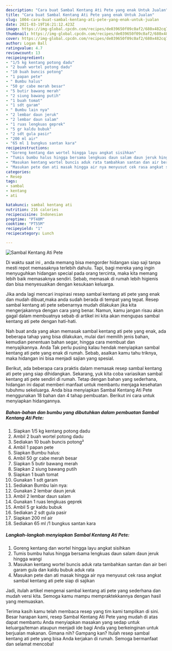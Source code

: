 ```yaml
---
description: "Cara buat Sambal Kentang Ati Pete yang enak Untuk Jualan"
title: "Cara buat Sambal Kentang Ati Pete yang enak Untuk Jualan"
slug: 1004-cara-buat-sambal-kentang-ati-pete-yang-enak-untuk-jualan
date: 2021-03-19T16:21:12.423Z
image: https://img-global.cpcdn.com/recipes/de039650f09c0af2/680x482cq70/sambal-kentang-ati-pete-foto-resep-utama.jpg
thumbnail: https://img-global.cpcdn.com/recipes/de039650f09c0af2/680x482cq70/sambal-kentang-ati-pete-foto-resep-utama.jpg
cover: https://img-global.cpcdn.com/recipes/de039650f09c0af2/680x482cq70/sambal-kentang-ati-pete-foto-resep-utama.jpg
author: Logan Ball
ratingvalue: 4.7
reviewcount: 13
recipeingredient:
- "1/5 kg kentang potong dadu"
- "2 buah wortel potong dadu"
- "10 buah buncis potong"
- "1 papan pete"
- " Bumbu halus"
- "50 gr cabe merah besar"
- "5 butir bawang merah"
- "2 siung bawang putih"
- "1 buah tomat"
- "1 sdt garam"
- " Bumbu lain nya"
- "2 lembar daun jeruk"
- "2 lembar daun salam"
- "1 ruas lengkuas geprek"
- "5 gr kaldu bubuk"
- "2 sdt gula pasir"
- "200 ml air"
- "65 ml 1 bungkus santan kara"
recipeinstructions:
- "Goreng kentang dan wortel hingga layu angkat sisihkan"
- "Tumis bumbu halus hingga bersama lengkuas daun salam daun jeruk hingga wangi"
- "Masukan kentang wortel buncis aduk rata tambahkan santan dan air beri garam gula dan kaldu bubuk aduk rata"
- "Masukan pete dan ati masak hingga air nya menyusut cek rasa angkat sambal kentang ati pete siap di sajikan"
categories:
- Resep
tags:
- sambal
- kentang
- ati

katakunci: sambal kentang ati 
nutrition: 216 calories
recipecuisine: Indonesian
preptime: "PT40M"
cooktime: "PT55M"
recipeyield: "1"
recipecategory: Lunch

---
```



![Sambal Kentang Ati Pete](https://img-global.cpcdn.com/recipes/de039650f09c0af2/680x482cq70/sambal-kentang-ati-pete-foto-resep-utama.jpg)

Di waktu  saat ini , anda memang bisa mengorder hidangan siap saji tanpa mesti repot memasaknya terlebih dahulu. Tapi, bagi mereka yang ingin menyuguhkan hidangan special pada orang tercinta, maka kita memang lebih baik memasaknya sendiri. Sebab, memasak di rumah lebih higienis dan bisa menyesuaikan dengan kesukaan keluarga.

Jika anda lagi mencari inspirasi resep sambal kentang ati pete yang enak dan mudah dibuat,maka anda sudah berada di tempat yang tepat. Resep sambal kentang ati pete  sebenarnya mudah dilakukan jika kita mengerjakannya dengan cara yang benar. Namun, kamu jangan risau akan gagal dalam membuatnya 
sebab di artikel ini kita akan mengupas sambal kentang ati pete dengan hati-hati.  



Nah buat anda yang akan memasak sambal kentang ati pete yang enak, ada beberapa tahap yang bisa dilakukan, mulai dari memilih jenis bahan, kemudian penentuan bahan segar, hingga cara membuat dan menyajikannya. Anda Tak perlu pusing kalau hendak menyiapkan sambal kentang ati pete yang enak di rumah. Sebab, asalkan kamu  tahu triknya, maka hidangan ini bisa menjadi sajian yang spesial.

Berikut, ada beberapa cara praktis  dalam memasak resep sambal kentang ati pete yang siap dihidangkan. Sekarang, yuk kita coba variasikan sambal kentang ati pete sendiri di rumah. Tetap dengan bahan yang sederhana, hidangan ini dapat memberi manfaat untuk membantu menjaga kesehatan tubuhmu sekeluarga. Anda bisa menyiapkan Sambal Kentang Ati Pete menggunakan 18 bahan dan 4 tahap pembuatan. Berikut ini cara untuk menyiapkan hidangannya.

<!--inarticleads1-->

##### Bahan-bahan dan bumbu yang dibutuhkan dalam pembuatan Sambal Kentang Ati Pete:

1. Siapkan 1/5 kg kentang potong dadu
1. Ambil 2 buah wortel potong dadu
1. Sediakan 10 buah buncis potong²
1. Ambil 1 papan pete
1. Siapkan  Bumbu halus:
1. Ambil 50 gr cabe merah besar
1. Siapkan 5 butir bawang merah
1. Siapkan 2 siung bawang putih
1. Siapkan 1 buah tomat
1. Gunakan 1 sdt garam
1. Sediakan  Bumbu lain nya:
1. Gunakan 2 lembar daun jeruk
1. Ambil 2 lembar daun salam
1. Gunakan 1 ruas lengkuas geprek
1. Ambil 5 gr kaldu bubuk
1. Sediakan 2 sdt gula pasir
1. Siapkan 200 ml air
1. Sediakan 65 ml /1 bungkus santan kara




<!--inarticleads2-->

##### Langkah-langkah menyiapkan Sambal Kentang Ati Pete:

1. Goreng kentang dan wortel hingga layu angkat sisihkan
1. Tumis bumbu halus hingga bersama lengkuas daun salam daun jeruk hingga wangi
1. Masukan kentang wortel buncis aduk rata tambahkan santan dan air beri garam gula dan kaldu bubuk aduk rata
1. Masukan pete dan ati masak hingga air nya menyusut cek rasa angkat sambal kentang ati pete siap di sajikan




Jadi, itulah artikel mengenai  sambal kentang ati pete  yang sederhana dan mudah versi kita. Semoga kamu mampu mempraktekkannya dengan hasil yang memuaskan. 

Terima kasih kamu telah membaca resep yang tim kami tampilkan di sini. Besar harapan kami, resep  Sambal Kentang Ati Pete yang mudah di atas dapat membantu Anda menyiapkan masakan yang sedap untuk keluarga/teman ataupun menjadi ide bagi Anda yang berkeinginan untuk berjualan makanan. Gimana nih? Gampang kan? Itulah resep sambal kentang ati pete yang bisa Anda kerjakan di rumah. Semoga bermanfaat dan selamat mencoba!


